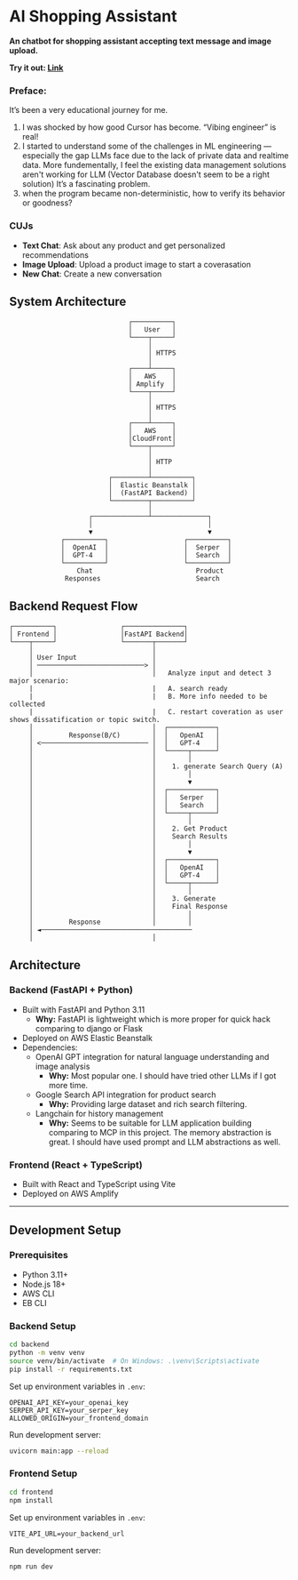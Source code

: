 # AI Shopping Assistant

**An chatbot for shopping assistant accepting text message and image upload.**

**Try it out: [Link](https://main.d38zzsxdrba2b0.amplifyapp.com)**

### Preface:
It’s been a very educational journey for me.
1. I was shocked by how good Cursor has become. “Vibing engineer” is real!
2. I started to understand some of the challenges in ML engineering — especially the gap LLMs face due to the lack of private data and realtime data. More fundementally, I feel the existing data management solutions aren't working for LLM (Vector Database doesn't seem to be a right solution) It’s a fascinating problem.
3. when the program became non-deterministic, how to verify its behavior or goodness?


### CUJs 
- **Text Chat**: Ask about any product and get personalized recommendations
- **Image Upload**: Upload a product image to start a coverasation
- **New Chat**: Create a new conversation

## System Architecture

```
                              ┌──────────┐
                              │   User   │
                              └────┬─────┘
                                   │
                                   │ HTTPS
                                   │
                              ┌────┴─────┐
                              │   AWS    │
                              │ Amplify  │
                              └────┬─────┘
                                   │
                                   │ HTTPS
                                   │
                              ┌────┴─────┐
                              │   AWS    │
                              │CloudFront│
                              └────┬─────┘
                                   │
                                   │ HTTP
                                   │
                         ┌─────────┴──────────┐
                         │  Elastic Beanstalk │
                         │  (FastAPI Backend) │
                         └─────────┬──────────┘
                                   │
                    ┌──────────────┴──────────────┐
                    │                             │
                    ▼                             ▼
             ┌──────────┐                   ┌──────────┐
             │  OpenAI  │                   │  Serper  │
             │  GPT-4   │                   │  Search  │
             └──────────┘                   └──────────┘
                 Chat                          Product
              Responses                        Search
```

## Backend Request Flow

```
┌──────────┐                ┌───────────────┐
│ Frontend │                │FastAPI Backend│
└────┬─────┘                └───────┬───────┘
     │                              │
     │ User Input                   │
     │ ───────────────────────────> │ 
     │                              │   Analyze input and detect 3 major scenario: 
     |                              |   A. search ready 
     |                              |   B. More info needed to be collected
     |                              |   C. restart coveration as user shows dissatification or topic switch.
     │                              │  ┌────────────┐
     │         Response(B/C)        │  │   OpenAI   │
     │ <─────────────────────────── │  │   GPT-4    │
     │                              │  └─────┬──────┘
     │                              │        │
     │                              │    1. generate Search Query (A)
     │                              │        │
     │                              │        ▼
     │                              │  ┌────────────┐
     │                              │  │   Serper   │
     │                              │  │   Search   │
     │                              │  └─────┬──────┘
     │                              │        │
     │                              │    2. Get Product
     │                              │    Search Results
     │                              │        │
     │                              │        ▼
     │                              │  ┌────────────┐
     │                              │  │   OpenAI   │
     │                              │  │   GPT-4    │
     │                              │  └─────┬──────┘
     │                              │        │
     │                              │    3. Generate
     │                              │    Final Response
     │                              │        │
     │         Response             │        │
     │ ◄──────────────────────────────────────
     │                              │
```


## Architecture

### Backend (FastAPI + Python)
- Built with FastAPI and Python 3.11
  - **Why:** FastAPI is lightweight which is more proper for quick hack comparing to django or Flask 
- Deployed on AWS Elastic Beanstalk
- Dependencies:
  - OpenAI GPT integration for natural language understanding and image analysis
    - **Why:** Most popular one. I should have tried other LLMs if I got more time.
  - Google Search API integration for product search
    - **Why:** Providing large dataset and rich search filtering. 
  - Langchain for history management
    - **Why:** Seems to be suitable for LLM application building comparing to MCP in this project. The memory abstraction is great. I should have used prompt and LLM abstractions as well. 

### Frontend (React + TypeScript)
- Built with React and TypeScript using Vite
- Deployed on AWS Amplify


------------------------------------------
## Development Setup

### Prerequisites
- Python 3.11+
- Node.js 18+
- AWS CLI
- EB CLI

### Backend Setup
```bash
cd backend
python -m venv venv
source venv/bin/activate  # On Windows: .\venv\Scripts\activate
pip install -r requirements.txt
```

Set up environment variables in `.env`:
```
OPENAI_API_KEY=your_openai_key
SERPER_API_KEY=your_serper_key
ALLOWED_ORIGIN=your_frontend_domain
```

Run development server:
```bash
uvicorn main:app --reload
```

### Frontend Setup
```bash
cd frontend
npm install
```

Set up environment variables in `.env`:
```
VITE_API_URL=your_backend_url
```

Run development server:
```bash
npm run dev
```
